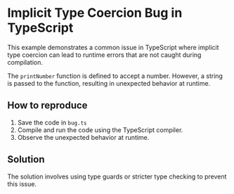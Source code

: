 # Implicit Type Coercion Bug in TypeScript

This example demonstrates a common issue in TypeScript where implicit type coercion can lead to runtime errors that are not caught during compilation.

The `printNumber` function is defined to accept a number. However, a string is passed to the function, resulting in unexpected behavior at runtime.

## How to reproduce
1. Save the code in `bug.ts`
2. Compile and run the code using the TypeScript compiler.
3. Observe the unexpected behavior at runtime.

## Solution
The solution involves using type guards or stricter type checking to prevent this issue.